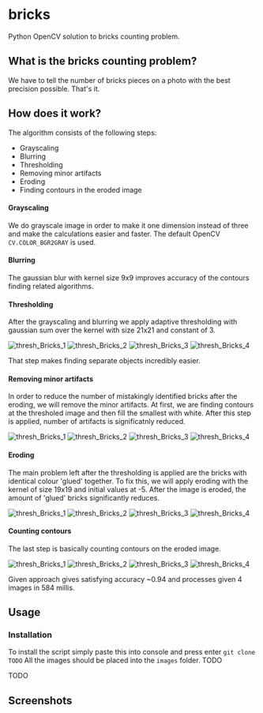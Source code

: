 # bricks
Python OpenCV solution to bricks counting problem.
## What is the bricks counting problem?
We have to tell the number of bricks pieces on a photo with the best precision possible. That's it.
## How does it work?

The algorithm consists of the following steps:
- Grayscaling
- Blurring
- Thresholding
- Removing minor artifacts
- Eroding
- Finding contours in the eroded image

#### Grayscaling
  We do grayscale image in order to make it one dimension instead of three and make the calculations easier and faster. The default OpenCV `CV.COLOR_BGR2GRAY` is used.
  
#### Blurring
  The gaussian blur with kernel size 9x9 improves accuracy of the contours finding related algorithms.
  
#### Thresholding
  After the grayscaling and blurring we apply adaptive thresholding with gaussian sum over the kernel with size 21x21 and constant of 3.
  
![thresh_Bricks_1](https://user-images.githubusercontent.com/78561567/193474881-abca9091-0072-45ac-a959-587c3f161b55.jpg)
![thresh_Bricks_2](https://user-images.githubusercontent.com/78561567/193474882-c7d35d4e-5584-4f63-bf78-33e90e8cf1a3.jpg)
![thresh_Bricks_3](https://user-images.githubusercontent.com/78561567/193474876-6f2a340b-d5cf-4851-886b-80cef0afdc5f.jpg)
![thresh_Bricks_4](https://user-images.githubusercontent.com/78561567/193474884-0044a157-e3f4-4216-a707-fd59197ba9cf.jpg)

That step makes finding separate objects incredibly easier.

#### Removing minor artifacts
  In order to reduce the number of mistakingly identified bricks after the eroding, we will remove the minor artifacts. At first, we are finding contours at the thresholed image and then fill the smallest with white. After this step is applied, number of artifacts is significatnly reduced.
  
  ![thresh_Bricks_1](https://user-images.githubusercontent.com/78561567/193475116-a58ede47-0879-4fbb-b5f3-75d13394561b.jpg)
![thresh_Bricks_2](https://user-images.githubusercontent.com/78561567/193475118-a12ceaf3-29dd-4e90-a9fb-1deae37de313.jpg)
![thresh_Bricks_3](https://user-images.githubusercontent.com/78561567/193475119-0dd1cb33-a29d-454c-bb19-b800380efba7.jpg)
![thresh_Bricks_4](https://user-images.githubusercontent.com/78561567/193475121-752334bb-4a03-4fe4-a9b3-5f2ac161c9fc.jpg)


#### Eroding
  The main problem left after the thresholding is applied are the bricks with identical colour 'glued' together. To fix this, we will apply eroding with the kernel of size 19x19 and initial values at -5. After the image is eroded, the amount of 'glued' bricks significantly reduces.
  
![thresh_Bricks_1](https://user-images.githubusercontent.com/78561567/193475236-a8673b99-d319-47f0-909c-a64bd646e7de.jpg)
![thresh_Bricks_2](https://user-images.githubusercontent.com/78561567/193475238-1797f709-ba1c-4014-b98a-bc94e2ba451a.jpg)
![thresh_Bricks_3](https://user-images.githubusercontent.com/78561567/193475240-7263641b-780d-4ac9-9ff1-1d8b8ec690d5.jpg)
![thresh_Bricks_4](https://user-images.githubusercontent.com/78561567/193475241-c14c1544-6e6d-4e96-bdf2-5d69727bc6da.jpg)

#### Counting contours
  The last step is basically counting contours on the eroded image.

![thresh_Bricks_1](https://user-images.githubusercontent.com/78561567/193475331-1a3efa5a-47e0-450f-a6ae-1e0034c38e3f.jpg)
![thresh_Bricks_2](https://user-images.githubusercontent.com/78561567/193475334-2123a4ed-b5ac-4d1d-aead-f284b0e7d945.jpg)
![thresh_Bricks_3](https://user-images.githubusercontent.com/78561567/193475336-c6cf4519-5080-4447-a3c6-d2ce846ca760.jpg)
![thresh_Bricks_4](https://user-images.githubusercontent.com/78561567/193475338-7aa3e881-c00c-4da2-8332-909581b17f00.jpg)

Given approach gives satisfying accuracy ~0.94 and processes given 4 images in 584 millis.

## Usage

### Installation
  To install the script simply paste this into console and press enter `git clone TODO`
  All the images should be placed into the `images` folder. TODO 

TODO
## Screenshots
